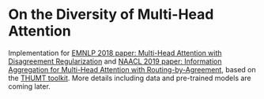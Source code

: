 # On the Diversity of Multi-Head Attention
Implementation for [EMNLP 2018 paper: Multi-Head Attention with Disagreement Regularization](https://www.aclweb.org/anthology/D18-1317.pdf) and [NAACL 2019 paper: Information Aggregation for Multi-Head Attention with Routing-by-Agreement](https://www.aclweb.org/anthology/N19-1359.pdf), based on the [THUMT toolkit](https://github.com/THUNLP-MT/THUMT). More details including data and pre-trained models are coming later.

